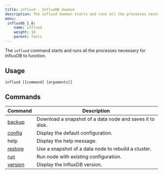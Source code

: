 ```yaml
---
title: influxd - InfluxDB daemon
description: The influxd daemon starts and runs all the processes necessary for InfluxDB to function.
menu:
 influxdb_1_8:
    name: influxd
    weight: 10
    parent: Tools
---
```


The `influxd` command starts and runs all the processes necessary for InfluxDB to function.

## Usage

```
influxd [[command] [arguments]]
```

## Commands
| Command                                               | Description                                              |
|-------------------------------------------------------|----------------------------------------------------------|
| [backup](/influxdb/latest/tools/influxd/backup)   | Download a snapshot of a data node and saves it to disk. |
| [config](/influxdb/latest/tools/influxd/config)   | Display the default configuration.                       |
| help                                                  | Display the help message.                                |
| [restore](/influxdb/latest/tools/influxd/restore) | Use a snapshot of a data node to rebuild a cluster.      |
| [run](/influxdb/latest/tools/influxd/run)         | Run node with existing configuration.                    |
| [version](/influxdb/latest/tools/influxd/version) | Display the InfluxDB version.                            |
